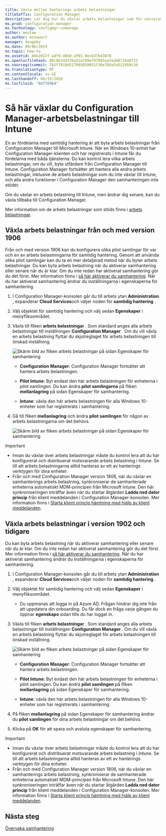 ```yaml
---
title: Växla mellan hanterings arbets belastningar
titleSuffix: Configuration Manager
description: Lär dig hur du växlar arbets belastningar som för närvarande hanteras av Configuration Manager att Microsoft Intune.
ms.prod: configuration-manager
ms.technology: configmgr-comanage
author: mestew
ms.author: mstewart
manager: dougeby
ms.date: 09/06/2019
ms.topic: how-to
ms.assetid: 60e2022f-a4f9-40dd-af01-9ecb37b43878
ms.openlocfilehash: 88c8b34437ba52e700ef97885aafed40734a0f32
ms.sourcegitcommit: 7b2f7918d517005850031f30e705e5a512959c3d
ms.translationtype: MT
ms.contentlocale: sv-SE
ms.lasthandoff: 06/15/2020
ms.locfileid: "84776964"
---
```

# <a name="how-to-switch-configuration-manager-workloads-to-intune"></a>Så här växlar du Configuration Manager-arbetsbelastningar till Intune

En av fördelarna med samtidig hantering är att byta arbets belastningar från Configuration Manager till Microsoft Intune. När en Windows 10-enhet har Configuration Manager-klienten och har registrerats i Intune får du fördelarna med båda tjänsterna. Du kan kontrol lera vilka arbets belastningar, om du vill, byta utfärdare från Configuration Manager till Intune. Configuration Manager fortsätter att hantera alla andra arbets belastningar, inklusive de arbets belastningar som du inte växlar till Intune, och alla andra funktioner i Configuration Manager den samhanteringen inte stöder.

Om du växlar en arbets belastning till Intune, men ändrar dig senare, kan du växla tillbaka till Configuration Manager.

Mer information om de arbets belastningar som stöds finns i [arbets belastningar](workloads.md).

## <a name="switch-workloads-starting-in-version-1906"></a>Växla arbets belastningar från och med version 1906
<!--3555750 FKA 1357954 -->
Från och med version 1906 kan du konfigurera olika pilot samlingar för var och en av arbets belastningarna för samtidig hantering. Genom att använda olika pilot samlingar kan du ta en mer detaljerad metod när du byter arbets belastningar. Du kan byta arbets belastning när du aktiverar samhantering eller senare när du är klar. Om du inte redan har aktiverat samhantering gör du det först. Mer information finns i [så här aktiverar du samhantering](how-to-enable.md). När du har aktiverat samhantering ändrar du inställningarna i egenskaperna för samhantering.

1. I Configuration Manager-konsolen går du till arbets ytan **Administration** , expanderar **Cloud Services**och väljer noden för **samtidig hantering** .  
2. Välj objektet för samtidig hantering och välj sedan **Egenskaper** i menyfliksområdet.  
3. Växla till fliken **arbets belastningar** . Som standard anges alla arbets belastningar till inställningen **Configuration Manager** . Om du vill växla en arbets belastning flyttar du skjutreglaget för arbets belastningen till önskad inställning.  

    ![Skärm bild av fliken arbets belastningar på sidan Egenskaper för samhantering](media/3555750-co-management-workloads-tab.png)

    - **Configuration Manager**: Configuration Manager fortsätter att hantera arbets belastningen.  

    - **Pilot Intune**: Byt endast den här arbets belastningen för enheterna i pilot samlingen. Du kan ändra **pilot samlingarna** på fliken **mellanlagring** på sidan Egenskaper för samhantering.  

    - **Intune**: växla den här arbets belastningen för alla Windows 10-enheter som har registrerats i samhantering.  

4. Gå till fliken **mellanlagring** och ändra **pilot samlingen** för någon av arbets belastningarna om det behövs.
  
   ![Skärm bild av fliken arbets belastningar på sidan Egenskaper för samhantering](media/3555750-co-management-staging-tab.png)

> [!Important]  
> - Innan du växlar över arbets belastningar måste du kontrol lera att du har konfigurerat och distribuerat motsvarande arbets belastning i Intune. Se till att arbets belastningarna alltid hanteras av ett av hanterings verktygen för dina enheter.
> - Från och med Configuration Manager version 1806, när du växlar en samhanterings arbets belastning, synkroniserar de samhanterade enheterna automatiskt MDM-principen från Microsoft Intune. Den här synkroniseringen inträffar även när du startar åtgärden **Ladda ned dator princip** från klient meddelanden i Configuration Manager-konsolen. Mer information finns i [Starta klient princip hämtning med hjälp av klient meddelanden](../core/clients/manage/manage-clients.md#BKMK_PolicyRetrieval). <!--1357377-->

## <a name="switch-workloads-in-version-1902-and-earlier"></a>Växla arbets belastningar i version 1902 och tidigare

Du kan byta arbets belastning när du aktiverar samhantering eller senare när du är klar. Om du inte redan har aktiverat samhantering gör du det först. Mer information finns i [så här aktiverar du samhantering](how-to-enable.md). När du har aktiverat samhantering ändrar du inställningarna i egenskaperna för samhantering.

1. I Configuration Manager-konsolen går du till arbets ytan **Administration** , expanderar **Cloud Services**och väljer noden för **samtidig hantering** .  

2. Välj objektet för samtidig hantering och välj sedan **Egenskaper** i menyfliksområdet.
   - Du uppmanas att logga in på Azure AD. Frågan hindrar dig inte från att uppdatera din onboarding. Du får dock en fråga varje gången du öppnar **egenskaps** sidan tills du har loggat in.

3. Växla till fliken **arbets belastningar** . Som standard anges alla arbets belastningar till inställningen **Configuration Manager** . Om du vill växla en arbets belastning flyttar du skjutreglaget för arbets belastningen till önskad inställning.  

    ![Skärm bild av fliken arbets belastningar på sidan Egenskaper för samhantering](media/properties-workloads.png)

    - **Configuration Manager**: Configuration Manager fortsätter att hantera arbets belastningen.  

    - **Pilot Intune**: Byt endast den här arbets belastningen för enheterna i pilot samlingen. Du kan ändra **pilot samlingen** på fliken **mellanlagring** på sidan Egenskaper för samhantering.  

    - **Intune**: växla den här arbets belastningen för alla Windows 10-enheter som har registrerats i samhantering.  

4. På fliken **mellanlagring** på sidan Egenskaper för samhantering ändrar du **pilot samlingen** för dina arbets belastningar om det behövs.

5. Klicka på **OK** för att spara och avsluta egenskaper för samhantering.

> [!Important]  
> - Innan du växlar över arbets belastningar måste du kontrol lera att du har konfigurerat och distribuerat motsvarande arbets belastning i Intune. Se till att arbets belastningarna alltid hanteras av ett av hanterings verktygen för dina enheter. 
> - Från och med Configuration Manager version 1806, när du växlar en samhanterings arbets belastning, synkroniserar de samhanterade enheterna automatiskt MDM-principen från Microsoft Intune. Den här synkroniseringen inträffar även när du startar åtgärden **Ladda ned dator princip** från klient meddelanden i Configuration Manager-konsolen. Mer information finns i [Starta klient princip hämtning med hjälp av klient meddelanden](../core/clients/manage/manage-clients.md#BKMK_PolicyRetrieval). <!--1357377-->

## <a name="next-steps"></a>Nästa steg

[Övervaka samhantering](how-to-monitor.md)
